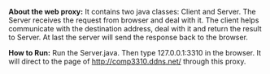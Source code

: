 
**About the web proxy:**
It contains two java classes: Client and Server. The Server receives the request from browser and deal with it.
The client helps communicate with the destination address, deal with it and return the result to Server. 
At last the server will send the response back to the browser.

**How to Run:**
Run the Server.java. Then type 127.0.0.1:3310 in the browser. It will direct to the page of http://comp3310.ddns.net/
through this proxy.
